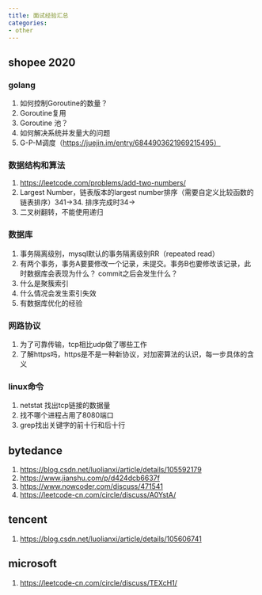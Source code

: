 ```yaml
---
title: 面试经验汇总
categories:
- other
---
```



## shopee 2020
### golang 
1. 如何控制Goroutine的数量？
2. Goroutine复用
3. Goroutine 池？
4. 如何解决系统并发量大的问题
5. G-P-M调度（https://juejin.im/entry/6844903621969215495）

### 数据结构和算法
1.  https://leetcode.com/problems/add-two-numbers/
2. Largest Number，链表版本的largest number排序（需要自定义比较函数的链表排序）341->34. 排序完成时34->
3. 二叉树翻转，不能使用递归


### 数据库
1. 事务隔离级别，mysql默认的事务隔离级别RR（repeated read）
2. 有两个事务，事务A要要修改一个记录，未提交。事务B也要修改该记录，此时数据库会表现为什么？ commit之后会发生什么？
3. 什么是聚簇索引
4. 什么情况会发生索引失效
5. 有数据库优化的经验


### 网路协议
1. 为了可靠传输，tcp相比udp做了哪些工作
2. 了解https吗，https是不是一种新协议，对加密算法的认识，每一步具体的含义


### linux命令
1. netstat 找出tcp链接的数据量 
2. 找不哪个进程占用了8080端口
3. grep找出关键字的前十行和后十行



## bytedance
1. https://blog.csdn.net/luolianxi/article/details/105592179
2. https://www.jianshu.com/p/d424dcb6637f
3. https://www.nowcoder.com/discuss/471541
4. https://leetcode-cn.com/circle/discuss/A0YstA/


## tencent
1. https://blog.csdn.net/luolianxi/article/details/105606741

## microsoft
1. https://leetcode-cn.com/circle/discuss/TEXcH1/
